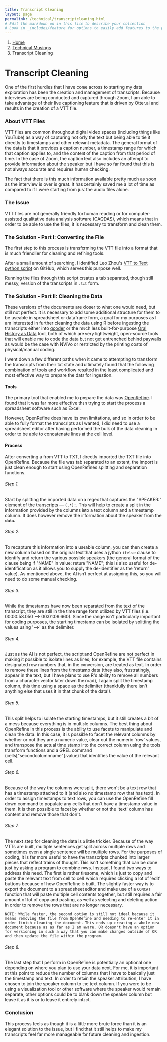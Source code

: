 ```yaml
---
title: Transcript Cleaning
layout: page
permalink: /technical/transcriptcleaning.html
# Edit the markdown on in this file to describe your collection
# Look in _includes/feature for options to easily add features to the page
---
```


<nav style="--bs-breadcrumb-divider: url(&#34;data:image/svg+xml,%3Csvg xmlns='http://www.w3.org/2000/svg' width='8' height='8'%3E%3Cpath d='M2.5 0L1 1.5 3.5 4 1 6.5 2.5 8l4-4-4-4z' fill='currentColor'/%3E%3C/svg%3E&#34;);" aria-label="breadcrumb">
  <ol class="breadcrumb">
    <li class="breadcrumb-item"><a href="#">Home</a></li>
    <li class="breadcrumb-item"><a href="/technical.html">Technical Musings</a></li>
    <li class="breadcrumb-item active" aria-current="page">Transcript Cleaning</li>
  </ol>
</nav>

# Transcript Cleaning

One of the first hurdles that I have come across to starting my data exploration has been the creation and management of transcripts. Because interviews are being conducted and captured through Zoom, I am able to take advantage of their live captioning feature that is driven by Otter.ai and results in the creation of a VTT file.

### About VTT Files

VTT files are common throughout digital video spaces (including things like YouTube) as a way of capturing not only the text but being able to tie it directly to timestamps and other relevant metadata. The general format of the data is that it provides a caption number, a timestamp range for which that caption applies to, and the content of the caption from that period of time. In the case of Zoom, the caption text also includes an attempt to provide information about the speaker, but I have so far found that this is not always accurate and requires human checking.

The fact that there is this much information available pretty much as soon as the interview is over is great. It has certainly saved me a lot of time as compared to if I were starting from just the audio files alone.

### The Issue

VTT files are not generally friendly for human reading or for computer-assisted qualitative data analysis software (CAQDAS), which means that in order to be able to use the files, it is necessary to transform and clean them.

### The Solution - Part I: Converting the File

The first step to this process is transforming the VTT file into a format that is much friendlier for cleaning and refining tools.

After a small amount of searching, I identified Leo Zhou's <a href="https://gist.github.com/glasslion/b2fcad16bc8a9630dbd7a945ab5ebf5e">VTT to Text python script</a> on GitHub, which serves this purpose well.

Running the files through this script creates a tab separated, though still messy, version of the transcripts in `.txt` form.

### The Solution - Part II: Cleaning the Data

These versions of the documents are closer to what one would need, but still not perfect. It is necessary to add some additional structure for them to be useable in spreadsheet or dataframe form, a goal for my purposes as I am interested in further cleaning the data using R before ingesting the transcripts either into <a href="https://ropenscilabs.github.io/qcoder/index.html">qcoder</a> or the much less built-for-purpose <a href="https://uidaholib.github.io/oral-history-as-data/">Oral History as Data</a> tool, both of which are very lightweight, open-source tools that will enable me to code the data but not get entrenched behind paywalls as would be the case with NViVo or restricted by the printing costs of physical/manual coding.

I went down a few different paths when it came to attempting to transform the transcripts from their txt state and ultimately found that the following combination of tools and workflow resulted in the least complicated and most effective way to prepare the data for ingestion.

#### Tools

The primary tool that enabled me to prepare the data was <a href="https://openrefine.org/">OpenRefine</a>. I found that it was far more effective than trying to start the process a spreadsheet software such as Excel.

However, OpenRefine does have its own limitations, and so in order to be able to fully format the transcripts as I wanted, I did need to use a spreadsheet editor after having performed the bulk of the data cleaning in order to be able to concatenate lines at the cell level.

#### Process

After converting a from VTT to TXT, I directly imported the TXT file into OpenRefine. Because the file was tab separated to an extent, the import is just clean enough to start using OpenRefines splitting and separation functions.

###### Step 1.

Start by splitting the imported data on a regex that captures the "SPEAKER:" element of the transcripts — ` (.*): `. This will help to create a split in the information provided by the columns into a text column and a timestamp column. It does however remove the information about the speaker from the data.

###### Step 2.

To recapture this information into a useable column, you can then create a new column based on the original text that uses a jython `ifelse` clause to identify and return the various possible speakers (the general format of the clause being if "NAME" in value: return "NAME"; this is also useful for de-identification as it allows you to supply the de-identifier as the 'return' value). As mentioned above, the AI isn't perfect at assigning this, so you will need to do some manual checking.

###### Step 3.

While the timestamps have now been separated from the text of the transcript, they are still in the time range form utilized by VTT files (i.e. 00:00:58.050 --> 00:01:09.660). Since the range isn't particularly important for coding purposes, the starting timestamp can be isolated by splitting the values using '-->' as the delimiter.

###### Step 4.

Just as the AI is not perfect, the script and OpenRefine are not perfect in making it possible to isolate lines as lines; for example, the VTT file contains designated row numbers that, in the conversion, are treated as text. In order to remove these lines from the timestamp data (they also, frustratingly, appear in the text, but I have plans to use R's ability to remove all numbers from a character vector later down the road), I again split the timestamp column, this time using a space as the delimiter (thankfully there isn't anything else that uses it in that chunk of the data!).

###### Step 5.

This split helps to isolate the starting timestamps, but it still creates a bit of a mess because everything is in multiple columns. The best thing about OpenRefine in this process is the ability to use facets to manipulate and clean the data. In this case, it is possible to facet the relevant columns by whether or not they are a numeric value, clear out the numeric 'row' values, and transpose the actual time stamp into the correct column using the tools transform functions and a GREL command (cells["secondcolumnname"].value) that identifies the value of the relevant cell.

###### Step 6.
Because of the way the columns were split, there won't be a text row that has a timestamp attached to it (and also no timestamp row that has text). In order to assign timestamps to text rows, you can use the OpenRefine fill down command to populate any cells that don't have a timestamp value in them. It is then possible to facet by whether or not the 'text' column has content and remove those that don't.

###### Step 7. 
The next step for cleaning the data is a little trickier. Because of the way VTTs are built, multiple sentences get split across multiple rows and sometimes even a single sentence will be multiple rows. For the purposes of coding, it is far more useful to have the transcripts chunked into larger pieces that reflect trains of thought. This isn't something that can be done just by asking a program to combine rows. Instead, I found two ways to address this need. The first is rather tiresome, which is just to copy and paste the relevant text from cell to cell, which requires clicking a lot of 'edit' buttons because of how OpenRefine is built. The slightly faster way is to export the document to a spreadsheet editor and make use of a  `CONCAT` function that will paste multiple cell contents together, but still requires a fair amount of lot of copy and pasting, as well as selecting and deleting action in order to remove the rows that are no longer necessary.
    
    NOTE: While faster, the second option is still not ideal because it means removing the file from OpenRefine and needing to re-enter it in order finish cleaning the document. This ends up creating a whole new document because as as far as I am aware, OR doesn't have an option for versioning in such a way that you can make changes outside of OR and then update the file within the program.

###### Step 8.

The last step that I perform in OpenRefine is potentially an optional one depending on where you plan to use your data next. For me, it is important at this point to reduce the number of columns that I have to basically just the timestamp and text. In order to retain the speaker attribution, I have chosen to join the speaker column to the text column. If you were to be using a visualization tool or other software where the speaker would remain separate, other options could be to blank down the speaker column but leave it as it is or to leave it entirely intact.

### Conclusion 

This process feels as though it is a little more brute force than it is an elegant solution to the issue, but I find that it still helps to make my transcripts feel far more manageable for future cleaning and ingestion.